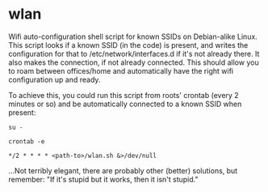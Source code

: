 # wlan
Wifi auto-configuration shell script for known SSIDs on Debian-alike Linux. This script looks if a known SSID (in the code) is present, and writes the configuration for that to /etc/network/interfaces.d if it's not already there. It also makes the connection, if not already connected. This should allow you to roam between offices/home and automatically have the right wifi configuration up and ready.

To achieve this, you could run this script from roots' crontab (every 2 minutes or so) and be automatically connected to a known SSID when present:

`su -`

`crontab -e`

`*/2 * * * * <path-to>/wlan.sh &>/dev/null`


...Not terribly elegant, there are probably other (better) solutions, but remember: "If it's stupid but it works, then it isn't stupid."
